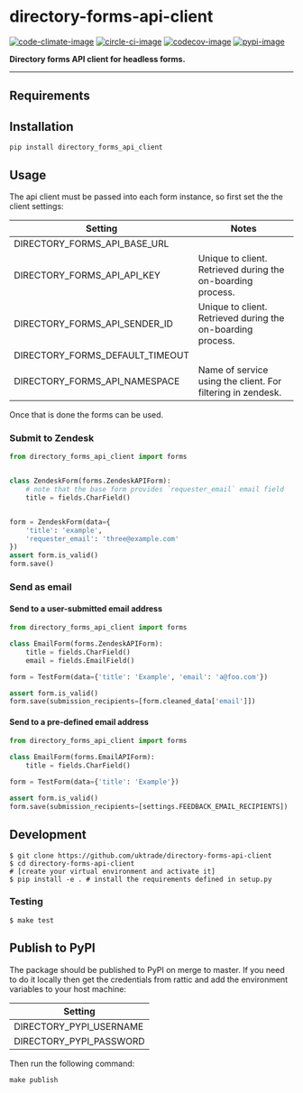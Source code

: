 # directory-forms-api-client

[![code-climate-image]][code-climate]
[![circle-ci-image]][circle-ci]
[![codecov-image]][codecov]
[![pypi-image]][pypi]

**Directory forms API client for headless forms.**

---

## Requirements

## Installation

```shell
pip install directory_forms_api_client
```

## Usage

The api client must be passed into each form instance, so first set the the client settings:

| Setting                         | Notes                                                       |
| ------------------------------- | ----------------------------------------------------------- |
| DIRECTORY_FORMS_API_BASE_URL    |                                                             |
| DIRECTORY_FORMS_API_API_KEY     | Unique to client. Retrieved during the on-boarding process. |
| DIRECTORY_FORMS_API_SENDER_ID   | Unique to client. Retrieved during the on-boarding process. |
| DIRECTORY_FORMS_DEFAULT_TIMEOUT |                                                             |
| DIRECTORY_FORMS_API_NAMESPACE   | Name of service using the client. For filtering in zendesk. |

Once that is done the forms can be used.


### Submit to Zendesk

```python
from directory_forms_api_client import forms


class ZendeskForm(forms.ZendeskAPIForm):
    # note that the base form provides `requester_email` email field
    title = fields.CharField()


form = ZendeskForm(data={
    'title': 'example',
    'requester_email': 'three@example.com'
})
assert form.is_valid()
form.save()
```

### Send as email

#### Send to a user-submitted email address

```python
from directory_forms_api_client import forms

class EmailForm(forms.ZendeskAPIForm):
    title = fields.CharField()
    email = fields.EmailField()

form = TestForm(data={'title': 'Example', 'email': 'a@foo.com'})

assert form.is_valid()
form.save(submission_recipients=[form.cleaned_data['email']])

```

#### Send to a pre-defined email address
```python
from directory_forms_api_client import forms

class EmailForm(forms.EmailAPIForm):
    title = fields.CharField()

form = TestForm(data={'title': 'Example'})

assert form.is_valid()
form.save(submission_recipients=[settings.FEEDBACK_EMAIL_RECIPIENTS])

```

## Development

    $ git clone https://github.com/uktrade/directory-forms-api-client
    $ cd directory-forms-api-client
    # [create your virtual environment and activate it]
    $ pip install -e . # install the requirements defined in setup.py

### Testing

    $ make test


## Publish to PyPI

The package should be published to PyPI on merge to master. If you need to do it locally then get the credentials from rattic and add the environment variables to your host machine:

| Setting                     |
| --------------------------- |
| DIRECTORY_PYPI_USERNAME     |
| DIRECTORY_PYPI_PASSWORD     |

Then run the following command:

    make publish


[code-climate-image]: https://codeclimate.com/github/uktrade/directory-forms-api-client/badges/issue_count.svg
[code-climate]: https://codeclimate.com/github/uktrade/directory-forms-api-client

[circle-ci-image]: https://circleci.com/gh/uktrade/directory-forms-api-client/tree/master.svg?style=svg
[circle-ci]: https://circleci.com/gh/uktrade/directory-forms-api-client/tree/master

[codecov-image]: https://codecov.io/gh/uktrade/directory-forms-api-client/branch/master/graph/badge.svg
[codecov]: https://codecov.io/gh/uktrade/directory-forms-api-client

[pypi-image]: https://badge.fury.io/py/directory-forms-api-client.svg
[pypi]: https://badge.fury.io/py/directory-forms-api-client
